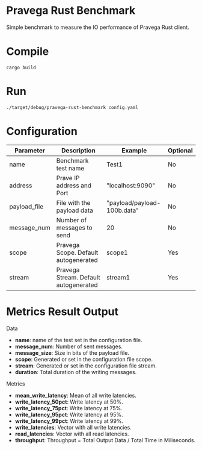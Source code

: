 # Pravega Rust Benchmark

Simple benchmark to measure the IO performance of Pravega Rust client.

# Compile

```
cargo build
```

# Run

```
./target/debug/pravega-rust-benchmark config.yaml
```

# Configuration

| Parameter    | Description   | Example | Optional |
| ------------ | ------------- | ------- | -------- |
| name         | Benchmark test name | Test1 | No |
| address      | Prave IP address and Port | "localhost:9090" | No |
| payload_file | File with the payload data | "payload/payload-100b.data" | No |
| message_num  | Number of messages to send | 20 | No |
| scope        | Pravega Scope. Default autogenerated | scope1 | Yes |
| stream       | Pravega Stream. Default autogenerated | stream1 | Yes |

# Metrics Result Output

Data
- **name**: name of the test set in the configuration file.
- **message_num**: Number of sent messages.
- **message_size**: Size in bits of the payload file.
- **scope**: Generated or set in the configuration file scope.
- **stream**: Generated or set in the configuration file stream.
- **duration**: Total duration of the writing messages.

Metrics
- **mean_write_latency**: Mean of all write latencies.
- **write_latency_50pct**: Write latency at 50%.
- **write_latency_75pct**: Write latency at 75%.
- **write_latency_95pct**: Write latency at 95%.
- **write_latency_99pct**: Write latency at 99%.
- **write_latencies**: Vector with all write latencies.
- **read_latencies**: Vector with all read latencies.
- **throughput**: Throughput = Total Output Data / Total Time in Miliseconds.
